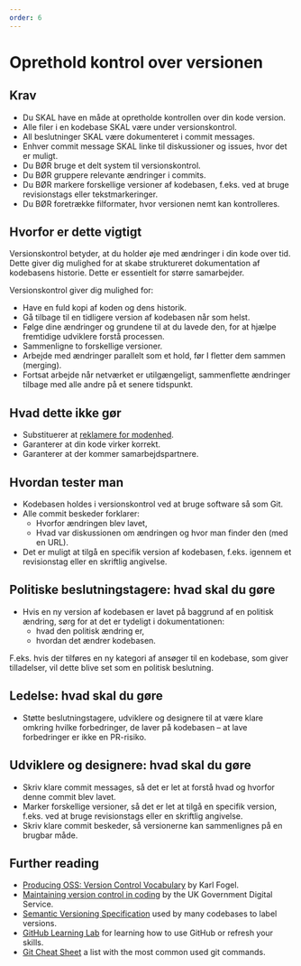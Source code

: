 ```yaml
---
order: 6
---
```


# Oprethold kontrol over versionen

## Krav

* Du SKAL have en måde at opretholde kontrollen over din kode version.
* Alle filer i en kodebase SKAL være under versionskontrol.
* All beslutninger SKAL være dokumenteret i commit messages.
* Enhver commit message SKAL linke til diskussioner og issues, hvor det er muligt.
* Du BØR bruge et delt system til versionskontrol.
* Du BØR gruppere relevante ændringer i commits.
* Du BØR markere forskellige versioner af kodebasen, f.eks. ved at bruge revisionstags eller tekstmarkeringer.
* Du BØR foretrække filformater, hvor versionen nemt kan kontrolleres.

## Hvorfor er dette vigtigt

Versionskontrol betyder, at du holder øje med ændringer i din kode over tid. Dette giver dig mulighed for at skabe struktureret dokumentation af kodebasens historie. Dette er essentielt for større samarbejder.

Versionskontrol giver dig mulighed for:

* Have en fuld kopi af koden og dens historik.
* Gå tilbage til en tidligere version af kodebasen når som helst.
* Følge dine ændringer og grundene til at du lavede den, for at hjælpe fremtidige udviklere forstå processen.
* Sammenligne to forskellige versioner.
* Arbejde med ændringer parallelt som et hold, før I fletter dem sammen (merging).
* Fortsat arbejde når netværket er utilgængeligt, sammenflette ændringer tilbage med alle andre på et senere tidspunkt.

## Hvad dette ikke gør

* Substituerer at [reklamere for modenhed](document-maturity.md).
* Garanterer at din kode virker korrekt.
* Garanterer at der kommer samarbejdspartnere.

## Hvordan tester man

* Kodebasen holdes i versionskontrol ved at bruge software så som Git.
* Alle commit beskeder forklarer:
  * Hvorfor ændringen blev lavet,
  * Hvad var diskussionen om ændringen og hvor man finder den (med en URL).
* Det er muligt at tilgå en specifik version af kodebasen, f.eks. igennem et revisionstag eller en skriftlig angivelse.

## Politiske beslutningstagere: hvad skal du gøre

* Hvis en ny version af kodebasen er lavet på baggrund af en politisk ændring, sørg for at det er tydeligt i dokumentationen:
  * hvad den politisk ændring er,
  * hvordan det ændrer kodebasen.

F.eks. hvis der tilføres en ny kategori af ansøger til en kodebase, som giver tilladelser, vil dette blive set som en politisk beslutning.

## Ledelse: hvad skal du gøre

* Støtte beslutningstagere, udviklere og designere til at være klare omkring hvilke forbedringer, de laver på kodebasen – at lave forbedringer er ikke en PR-risiko.

## Udviklere og designere: hvad skal du gøre

* Skriv klare commit messages, så det er let at forstå hvad og hvorfor denne commit blev lavet.
* Marker forskellige versioner, så det er let at tilgå en specifik version, f.eks. ved at bruge revisionstags eller en skriftlig angivelse.
* Skriv klare commit beskeder, så versionerne kan sammenlignes på en brugbar måde.

## Further reading

* [Producing OSS: Version Control Vocabulary](https://producingoss.com/en/vc.html#vc-vocabulary) by Karl Fogel.
* [Maintaining version control in coding](https://www.gov.uk/service-manual/technology/maintaining-version-control-in-coding) by the UK Government Digital Service.
* [Semantic Versioning Specification](https://semver.org/) used by many codebases to label versions.
* [GitHub Learning Lab](https://lab.github.com/) for learning how to use GitHub or refresh your skills.
* [Git Cheat Sheet](https://education.github.com/git-cheat-sheet-education.pdf) a list with the most common used git commands.

